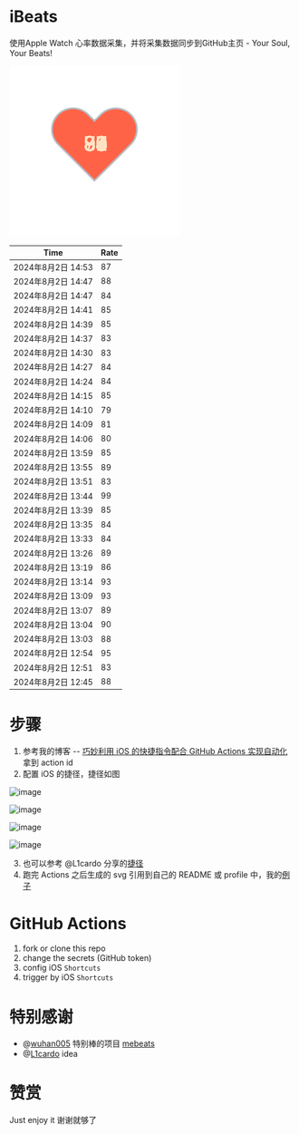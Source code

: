 # iBeats
使用Apple Watch 心率数据采集，并将采集数据同步到GitHub主页 - Your Soul, Your Beats!

![](./files/heart.svg)

<!--START_SECTION:my_heart_rate-->
| Time | Rate | 
 | ---- | ---- | 
| 2024年8月2日 14:53 | 87 |
| 2024年8月2日 14:47 | 88 |
| 2024年8月2日 14:47 | 84 |
| 2024年8月2日 14:41 | 85 |
| 2024年8月2日 14:39 | 85 |
| 2024年8月2日 14:37 | 83 |
| 2024年8月2日 14:30 | 83 |
| 2024年8月2日 14:27 | 84 |
| 2024年8月2日 14:24 | 84 |
| 2024年8月2日 14:15 | 85 |
| 2024年8月2日 14:10 | 79 |
| 2024年8月2日 14:09 | 81 |
| 2024年8月2日 14:06 | 80 |
| 2024年8月2日 13:59 | 85 |
| 2024年8月2日 13:55 | 89 |
| 2024年8月2日 13:51 | 83 |
| 2024年8月2日 13:44 | 99 |
| 2024年8月2日 13:39 | 85 |
| 2024年8月2日 13:35 | 84 |
| 2024年8月2日 13:33 | 84 |
| 2024年8月2日 13:26 | 89 |
| 2024年8月2日 13:19 | 86 |
| 2024年8月2日 13:14 | 93 |
| 2024年8月2日 13:09 | 93 |
| 2024年8月2日 13:07 | 89 |
| 2024年8月2日 13:04 | 90 |
| 2024年8月2日 13:03 | 88 |
| 2024年8月2日 12:54 | 95 |
| 2024年8月2日 12:51 | 83 |
| 2024年8月2日 12:45 | 88 |

<!--END_SECTION:my_heart_rate-->

# 步骤
1. 参考我的博客 -- [巧妙利用 iOS 的快捷指令配合 GitHub Actions 实现自动化](https://github.com/yihong0618/gitblog/issues/198) 拿到 action id
2. 配置 iOS 的捷径，捷径如图

![image](https://user-images.githubusercontent.com/15976103/122154218-0db0b480-ce97-11eb-93bb-5aec07c558dc.png)

![image](https://user-images.githubusercontent.com/15976103/122154236-186b4980-ce97-11eb-8e4b-70551a0391ae.png)

![image](https://user-images.githubusercontent.com/15976103/122154268-2d47dd00-ce97-11eb-902e-3acf292265a9.png)

![image](https://user-images.githubusercontent.com/15976103/122174055-fa144680-ceb4-11eb-9be2-3eb83cd516f7.png)

3. 也可以参考 @L1cardo 分享的[捷径](https://www.icloud.com/shortcuts/6ab6047b459c41ad822ad6b94b1c03d4)
4. 跑完 Actions 之后生成的 svg 引用到自己的 README 或 profile 中，我的[例子](https://github.com/yihong0618) 

# GitHub Actions

1. fork or clone this repo
2. change the secrets (GitHub token)
3. config iOS `Shortcuts` 
4. trigger by iOS `Shortcuts`

# 特别感谢
- @[wuhan005](https://github.com/wuhan005) 特别棒的项目 [mebeats](https://github.com/wuhan005/mebeats)
- @[L1cardo](https://github.com/L1cardo) idea

# 赞赏
Just enjoy it
谢谢就够了
